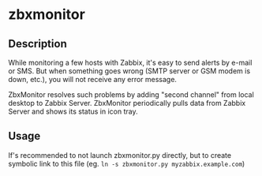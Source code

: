 # zbxmonitor

## Description
While monitoring a few hosts with Zabbix, it's easy to send alerts by e-mail or SMS. But when something goes wrong (SMTP server or GSM modem is down, etc.), you will not receive any error message.

ZbxMonitor resolves such problems by adding "second channel" from local desktop to Zabbix Server. ZbxMonitor periodically pulls data from Zabbix Server and shows its status in icon tray.

## Usage
If's recommended to not launch zbxmonitor.py directly, but to create symbolic link to this file (eg. `ln -s zbxmonitor.py myzabbix.example.com`)
